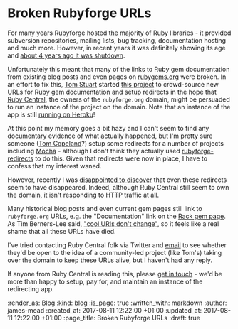Broken Rubyforge URLs
=====================

For many years Rubyforge hosted the majority of Ruby libraries - it provided subversion repositories, mailing lists, bug tracking, documentation hosting and much more. However, in recent years it was definitely showing its age and [about 4 years ago it was shutdown][rubyforge-shutdown].

Unfortunately this meant that many of the links to Ruby gem documentation from existing blog posts and even pages on [rubygems.org][] were broken. In an effort to fix this, [Tom Stuart][] started [this project][rubyforge-redirects] to crowd-source new URLs for Ruby gem documentation and setup redirects in the hope that [Ruby Central][], the owners of the `rubyforge.org` domain, might be persuaded to run an instance of the project on the domain. Note that an instance of the app is still [running on Heroku][rubyforge-redirects-on-heroku]!

At this point my memory goes a bit hazy and I can't seem to find any documentary evidence of what actually happened, but I'm pretty sure someone ([Tom Copeland][]?) setup some redirects for a number of projects including [Mocha][] - although I don't think they actually used [rubyforge-redirects][] to do this. Given that redirects were now in place, I have to confess that my interest waned.

However, recently I was [disappointed to discover][copeland-tweet] that even these redirects seem to have disappeared. Indeed, although Ruby Central still seem to own the domain, it isn't responding to HTTP traffic at all.

Many historical blog posts and even current gem pages still link to `rubyforge.org` URLs, e.g. the "Documentation" link on the [Rack gem page][rack-gem]. As Tim Berners-Lee said, ["cool URIs don't change"][cool-uris], so it feels like a real shame that all these URLs have died.

I've tried contacting Ruby Central folk via Twitter and [email][ruby-central-email] to see whether they'd be open to the idea of a community-led project (like Tom's) taking over the domain to keep these URLs alive, but I haven't had any reply.

If anyone from Ruby Central is reading this, please [get in touch][email] - we'd be more than happy to setup, pay for, and maintain an instance of the redirecting app.

[rubyforge-shutdown]: https://twitter.com/evanphx/status/399552820380053505
[rubygems.org]: https://rubygems.org/
[Tom Stuart]: http://codon.com/
[rubyforge-redirects]: https://github.com/tomstuart/rubyforge-redirects
[Ruby Central]: http://rubycentral.org/
[rack-gem]: https://rubygems.org/gems/rack/
[copeland-tweet]: https://twitter.com/floehopper/status/889589392335138816
[ruby-central-email]: https://twitter.com/floehopper/status/889589392335138816
[cool-uris]: https://www.w3.org/Provider/Style/URI.html
[Mocha]: http://gofreerange.com/mocha
[Tom Copeland]: https://thomasleecopeland.com/
[email]: mailto:lets@gofreerange.com
[rubyforge-redirects-on-heroku]: http://rubyforge-redirects.herokuapp.com/

:render_as: Blog
:kind: blog
:is_page: true
:written_with: markdown
:author: james-mead
:created_at: 2017-08-11 12:22:00 +01:00
:updated_at: 2017-08-11 12:22:00 +01:00
:page_title: Broken Rubyforge URLs
:draft: true
